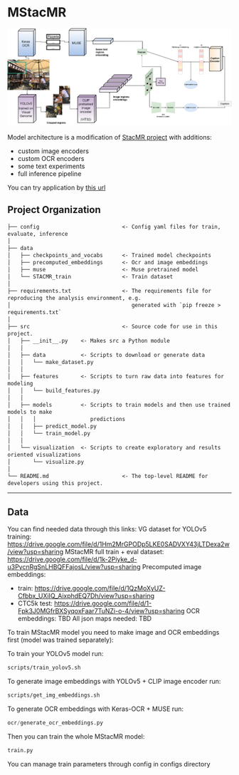 # MStacMR

![alt text](https://github.com/LiahimRatman/MStacMR/blob/master/final_new_arcitecture.jpg?raw=true)

Model architecture is a modification of [StacMR project](https://github.com/AndresPMD/StacMR) with additions:
* custom image encoders
* custom OCR encoders
* some text experiments
* full inference pipeline

You can try application by [this url](http://34.88.238.34:8501/)

Project Organization
------------
    ├── config                          <- Config yaml files for train, evaluate, inference
    │
    ├── data
    │   ├── checkpoints_and_vocabs      <- Trained model checkpoints
    │   ├── precomputed_embeddings      <- Ocr and image embeddings
    │   ├── muse                        <- Muse pretrained model
    │   └── STACMR_train                <- Train dataset
    │
    ├── requirements.txt                <- The requirements file for reproducing the analysis environment, e.g.
    │                                      generated with `pip freeze > requirements.txt`
    │
    ├── src                             <- Source code for use in this project.
    │   ├── __init__.py    <- Makes src a Python module
    │   │
    │   ├── data           <- Scripts to download or generate data
    │   │   └── make_dataset.py
    │   │
    │   ├── features       <- Scripts to turn raw data into features for modeling
    │   │   └── build_features.py
    │   │
    │   ├── models         <- Scripts to train models and then use trained models to make
    │   │   │                 predictions
    │   │   ├── predict_model.py
    │   │   └── train_model.py
    │   │
    │   └── visualization  <- Scripts to create exploratory and results oriented visualizations
    │       └── visualize.py
    │
    └── README.md                       <- The top-level README for developers using this project.


--------

Data
----------
You can find needed data through this links:
VG dataset for YOLOv5 training: https://drive.google.com/file/d/1Hm2MrGPODp5LKE0SADVXY43jLTDexa2w/view?usp=sharing
MStacMR full train + eval dataset: https://drive.google.com/file/d/1k-2Piyke_d-u3PycnRgSnLHBQFFajosL/view?usp=sharing
Precomputed image embeddings: 
 - train: https://drive.google.com/file/d/1QzMoXyUZ-Cfbbx_UXiIQ_AixphdEQ7Dh/view?usp=sharing
 - CTC5k test: https://drive.google.com/file/d/1-Fpk3J0MGfrBXSyqoxFaar7TuNZi-o-4/view?usp=sharing
OCR embeddings: TBD
All json maps needed: TBD


To train MStacMR model you need to make image and OCR embeddings first (model was trained separately):

To train your YOLOv5 model run:
```bash
scripts/train_yolov5.sh
```

To generate image embeddings with YOLOv5 + CLIP image encoder run:
```bash
scripts/get_img_embeddings.sh
```

To generate OCR embeddings with Keras-OCR + MUSE run:
```python
ocr/generate_ocr_embeddings.py
```

Then you can train the whole MStacMR model:
```python
train.py
```

You can manage train parameters through config in configs directory
